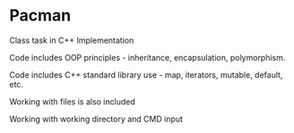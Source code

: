 # Pacman
Class task in C++ Implementation

Code includes OOP principles - inheritance, encapsulation, polymorphism.

Code includes C++ standard library use - map, iterators, mutable, default, etc.

Working with files is also included

Working with working directory and CMD input
